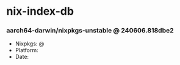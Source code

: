 # nix-index-db
### aarch64-darwin/nixpkgs-unstable @ 240606.818dbe2
- Nixpkgs: @[](https://github.com/NixOS/nixpkgs/commit/818dbe2f96df233d2041739d6079bb616d3e5597)
- Platform: 
- Date: 
